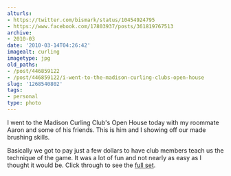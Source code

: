 ```yaml
---
alturls:
- https://twitter.com/bismark/status/10454924795
- https://www.facebook.com/17803937/posts/361819767513
archive:
- 2010-03
date: '2010-03-14T04:26:42'
imagealt: curling
imagetype: jpg
old_paths:
- /post/446859122
- /post/446859122/i-went-to-the-madison-curling-clubs-open-house
slug: '1268540802'
tags:
- personal
type: photo
---
```


I went to the Madison Curling Club's Open House today with my roommate
Aaron and some of his friends.  This is him and I showing off our made
brushing skills.

Basically we got to pay just a few dollars to have club members teach us
the technique of the game.  It was a lot of fun and not nearly as easy as
I thought it would be.  Click through to see the [full set][1].

[1]: http://www.flickr.com/photos/rjbismark90/sets/72157623615347336/

